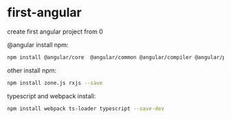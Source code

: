 # first-angular
create first angular project from 0

 @angular install npm:
```bash
npm install @angular/core  @angular/common @angular/compiler @angular/platform-browser-dynamic @angular/compiler-cli @angular/platform-browser --save
```
other install npm:
```bash
npm install zone.js rxjs --save
```
typescript and webpack install:
```bash
npm install webpack ts-loader typescript --save-dev
```
